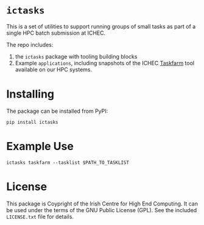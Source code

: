 # `ictasks`

This is a set of utilities to support running groups of small tasks as part of a single HPC batch submission at ICHEC.

The repo includes:

1) the `ictasks` package with tooling building blocks
2) Example `applications`, including snapshots of the ICHEC [Taskfarm](https://www.ichec.ie/academic/national-hpc/documentation/tutorials/task-farming) tool available on our HPC systems.

# Installing #

The package can be installed from PyPI:

``` shell
pip install ictasks
```

# Example Use #


``` shell
ictasks taskfarm --tasklist $PATH_TO_TASKLIST
```

# License #

This package is Coypright of the Irish Centre for High End Computing. It can be used under the terms of the GNU Public License (GPL). See the included `LICENSE.txt` file for details.





